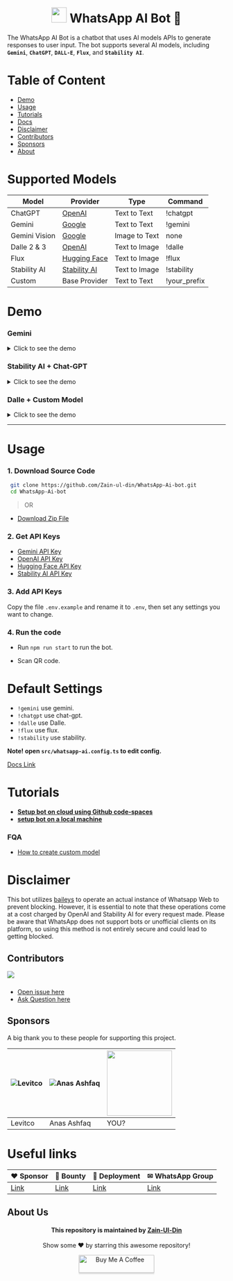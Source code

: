 <div align="center">

# <img src="https://github.com/Zain-ul-din/whatsapp-ai-bot/assets/78583049/d31339cf-b4ae-450e-95b9-53d21e4641a0" width="35" height="35"/> WhatsApp AI Bot 🚀

</div>

The WhatsApp AI Bot is a chatbot that uses AI models APIs to generate responses to user input. The bot supports several AI models, including **`Gemini`**, **`ChatGPT`**, **`DALL-E`**, **`Flux`**, and **`Stability AI`**.

# Table of Content

- [Demo](#demo)
- [Usage](#usage)
- [Tutorials](#Tutorials)
- [Docs](docs/config-docs.md)
- [Disclaimer](#disclaimer)
- [Contributors](#contributors)
- [Sponsors](#Sponsors)
- [About](#about-us)

# Supported Models

| Model | Provider | Type | Command |
| ----- | -------- | ---- | ------- |
| ChatGPT | [OpenAI](https://platform.openai.com/docs/guides/text-generation/quickstart) | Text to Text | !chatgpt |
| Gemini | [Google](https://ai.google.dev/gemini-api/docs/text-generation?lang=node#generate-text-from-text) | Text to Text | !gemini |
| Gemini Vision | [Google](https://ai.google.dev/gemini-api/docs/vision?lang=node#upload-image) | Image to Text | none |
| Dalle 2 & 3 | [OpenAI](https://platform.openai.com/docs/api-reference/images/create) | Text to Image | !dalle |
| Flux   | [Hugging Face](https://huggingface.co/black-forest-labs/FLUX.1-dev) | Text to Image | !flux |
| Stability AI | [Stability AI](https://platform.stability.ai/docs/getting-started/stable-image) | Text to Image | !stability |
| Custom | Base Provider | Text to Text | !your_prefix | 
# Demo

### Gemini

<details>
<summary>Click to see the demo</summary>

[![Screenshot (1186)](https://github.com/Zain-ul-din/whatsapp-ai-bot/assets/78583049/b6f256de-c792-4947-bf65-401a60a0b1f4)](https://www.youtube.com/watch?v=dXDxTQQqeq8)

</details>

### Stability AI + Chat-GPT

<details>
<summary>Click to see the demo</summary>

![image](https://user-images.githubusercontent.com/78583049/222071673-ef0f2021-a8b4-4263-9304-a77ecd76c0a1.png)

</details>

### Dalle + Custom Model

<details>

<summary>Click to see the demo</summary>

![image](https://user-images.githubusercontent.com/78583049/222074174-55792d13-5137-4c1c-b708-3ad188ca8d8d.png)

</details>

---

# Usage

### 1. Download Source Code

```bash
 git clone https://github.com/Zain-ul-din/WhatsApp-Ai-bot.git
 cd WhatsApp-Ai-bot
```

> OR

- [Download Zip File](https://github.com/Zain-ul-din/WhatsApp-Ai-bot/archive/refs/heads/master.zip)

### 2. Get API Keys

- [Gemini API Key](https://aistudio.google.com/app/apikey)
- [OpenAI API Key](https://platform.openai.com/api-keys)
- [Hugging Face API Key](https://huggingface.co/settings/tokens)
- [Stability AI API Key](https://platform.stability.ai/account/keys)

### 3. Add API Keys

Copy the file `.env.example` and rename it to `.env`, then set any settings you want to change.

### 4. Run the code

- Run `npm run start` to run the bot.

- Scan QR code.

# Default Settings

- `!gemini` use gemini.
- `!chatgpt` use chat-gpt.
- `!dalle` use Dalle.
- `!flux` use flux.
- `!stability` use stability.

**Note! open `src/whatsapp-ai.config.ts` to edit config.**

[Docs Link](docs/config-docs.md)

# Tutorials

- **[Setup bot on cloud using Github code-spaces](https://www.youtube.com/watch?v=QahJSi6Ygj4)**
- **[setup bot on a local machine](https://www.youtube.com/watch?v=fyPD3ILFPck)**

### FQA

- [How to create custom model](https://github.com/Zain-ul-din/whatsapp-ai-bot/issues/3)

# Disclaimer

This bot utilizes [baileys](https://github.com/WhiskeySockets/Baileys) to operate an actual instance of Whatsapp Web to prevent blocking. However, it is essential to note that these operations come at a cost charged by OpenAI and Stability AI for every request made. Please be aware that WhatsApp does not support bots or unofficial clients on its platform, so using this method is not entirely secure and could lead to getting blocked.

## Contributors

<a href="https://github.com/Zain-ul-din/WhatsApp-Ai-bot/graphs/contributors">
  <img src="https://contrib.rocks/image?repo=Zain-ul-din/WhatsApp-Ai-bot" />
</a>

###

- [Open issue here](./../../issues)
- [Ask Question here](./../../discussions)

<!-- about -->

## Sponsors

A big thank you to these people for supporting this project.

| ![Levitco](https://avatars.githubusercontent.com/u/47256157?v=4&s=128) | ![Anas Ashfaq](https://avatars.githubusercontent.com/u/119153707?v=4&s=128) | <img src="https://avatars.githubusercontent.com/u/0?v=4" width="150" height="150"/> |
| --- | --- | --- |
| Levitco | Anas Ashfaq | YOU? |

# Useful links

| ♥ Sponsor | 💎 Bounty | 🚀 Deployment | ✉ WhatsApp Group |
| ------- | ------ | ---------- | --------------- |
| [Link](https://buymeacoffee.com/zainuldin) | [Link](https://wa-ai-seven.vercel.app/feat-req) | [Link](https://wa-ai-seven.vercel.app/) | [Link](https://chat.whatsapp.com/DlVCpX2QQNx6jHQVT9IB7Z) |

## About Us

<div align="center">
<h4 font-weight="bold">This repository is maintained by <a href="https://github.com/Zain-ul-din">Zain-Ul-Din</a></h4>
<p> Show some ❤️ by starring this awesome repository! </p>
</div>

<div align="center">
<a href="https://www.buymeacoffee.com/zainuldin" target="_blank"><img src="https://www.buymeacoffee.com/assets/img/custom_images/orange_img.png" alt="Buy Me A Coffee" style="height: 41px !important;width: 174px !important;box-shadow: 0px 3px 2px 0px rgba(190, 190, 190, 0.5) !important;-webkit-box-shadow: 0px 3px 2px 0px rgba(190, 190, 190, 0.5) !important;" ></a>

</div>
